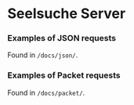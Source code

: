 # Seelsuche Server

### Examples of JSON requests
Found in `/docs/json/`.

### Examples of Packet requests
Found in `/docs/packet/`.